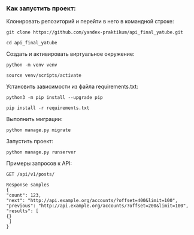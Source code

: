 ### Как запустить проект:

Клонировать репозиторий и перейти в него в командной строке:

```
git clone https://github.com/yandex-praktikum/api_final_yatube.git
```

```
cd api_final_yatube
```

Cоздать и активировать виртуальное окружение:

```
python -m venv venv
```

```
source venv/scripts/activate
```

Установить зависимости из файла requirements.txt:

```
python3 -m pip install --upgrade pip
```

```
pip install -r requirements.txt
```

Выполнить миграции:

```
python manage.py migrate
```

Запустить проект:

```
python manage.py runserver
```

Примеры запросов к API:

```
GET /api/v1/posts/
```
```
Response samples
{
"count": 123,
"next": "http://api.example.org/accounts/?offset=400&limit=100",
"previous": "http://api.example.org/accounts/?offset=200&limit=100",
"results": [
{}
 ]
}
```
